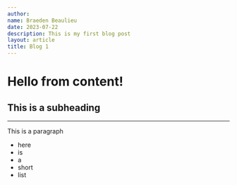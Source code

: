 ```yaml
---
author:
name: Braeden Beaulieu
date: 2023-07-22
description: This is my first blog post
layout: article
title: Blog 1
---
```


# Hello from content!

## This is a subheading
---

This is a paragraph

- here
- is
- a
- short
- list
